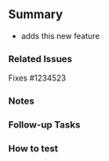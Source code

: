 <!-- Please use this template for your pull request. -->
<!-- Please use the sections that you need and delete other sections -->

## Summary
<!-- add the description of the PR here -->

- adds this new feature

### Related Issues
<!-- add here the GitHub issue that this PR resolves if applicable -->

Fixes #1234523

### Notes
<!-- any additional notes for this PR -->

### Follow-up Tasks
<!-- anything that is related to this PR but not done here should be noted under this section -->
<!-- if there is a need for a new issue, please link it here -->

### How to test
<!-- if applicable, add testing instructions under this section -->
